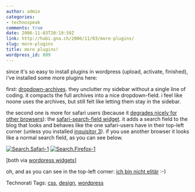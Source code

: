 ```yaml
---
author: admin
categories:
- technospeak
comments: true
date: 2006-11-03T20:19:59Z
link: http://habi.gna.ch/2006/11/03/more-plugins/
slug: more-plugins
title: more plugins!
wordpress_id: 809
---
```


since it's so easy to install plugins in wordpress (upload, activate, finished), i've installed some more plugins here:

first: [dropdown-archives](http://reidab.com/2006/10/dropdown-archives-widget/). they unclutter my sidebar without a single line of coding. it compacts the full archives into a nice dropdown-field. i feel like noone uses the archives, but still felt like letting them stay in the sidebar.

the second one is more for safari users (because it [degrades nicely for other browsers](http://www.bartelme.at/journal/archive/safaris_search_field/)): the [safari-search-field widget](http://reidab.com/2006/10/safari-search-field-widget/). it adds a search field to the blog that looks and behaves like the one safari-users have in their top-left corner (unless you installed [inquisitor 3](http://www.inquisitorx.com/safari/)). if you use another browser it looks like a normal search field, as you can see below.

[![Search.Safari-1](http://habi.gna.ch/wp-content/uploads/2006/11/images/search.safari-1-tm.jpg)](http://habi.gna.ch/wp-content/uploads/2006/11/images/search.safari-1.jpg)   [![Search.Firefox-1](http://habi.gna.ch/wp-content/uploads/2006/11/images/search.firefox-1-tm.jpg)](http://habi.gna.ch/wp-content/uploads/2006/11/images/search.firefox-1.jpg)
  
[both via [wordpress widgets](http://widgets.wordpress.com)]

oh, and as you can see in the top-left corner: [ich bin nicht elitär](http://www.p4x.ch/elitaer/nicht_elitaer.htm) :-)



Technorati Tags: [css](http://www.technorati.com/tag/css), [design](http://www.technorati.com/tag/design), [wordpress](http://www.technorati.com/tag/wordpress)
